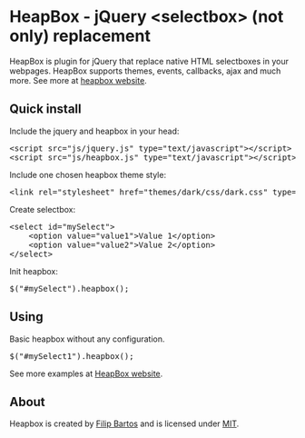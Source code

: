<h1>HeapBox - jQuery &lt;selectbox&gt; (not only) replacement</h1>
HeapBox is plugin for jQuery that replace native HTML selectboxes in your webpages. HeapBox supports themes, events, callbacks, ajax and much more. See more at <a href="https://is.gd/1GdRnV" title="HeapBox">heapbox website</a>.

<h2>Quick install</h2>

Include the jquery and heapbox in your head:

<pre>
&lt;script src="js/jquery.js" type="text/javascript"&gt;&lt;/script&gt;
&lt;script src="js/heapbox.js" type="text/javascript"&gt;&lt;/script&gt;
</pre>

Include one chosen heapbox theme style:

<pre>
&lt;link rel="stylesheet" href="themes/dark/css/dark.css" type="text/css" media="screen" /&gt;
</pre>

Create selectbox:

<pre>
&lt;select id="mySelect"&gt;
    &lt;option value="value1"&gt;Value 1&lt;/option&gt;
    &lt;option value="value2"&gt;Value 2&lt;/option&gt;
&lt;/select&gt;
</pre>

Init heapbox:

<pre>
$("#mySelect").heapbox();
</pre>


<h2>Using</h2>

Basic heapbox without any configuration.

<pre>
$("#mySelect1").heapbox();
</pre>

See more examples at <a href="https://is.gd/1GdRnV" title="HeapBox">HeapBox website</a>.

<h2>About</h2>

Heapbox is created by <a href="http://www.bartos.me" title="Filip Bartos">Filip Bartos</a> and is licensed under <a href="http://drop.bartos.me/data/projects/heapbox/LICENSE" title="MIT LICENSE">MIT</a>.

